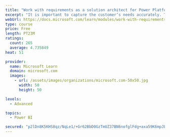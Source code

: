 ```yaml
---
title: "Work with requirements as a solution architect for Power Platform and Dynamics 365"
excerpt: "It is important to capture the customer’s needs accurately. This module explains how to capture requirements and identify functional and non-functional items."
webUrl: https://docs.microsoft.com/learn/modules/work-with-requirements/
type: course
price: Free
length: PT23M
ratings:
  count: 265
  average: 4.735849
heat: 51

provider:
  name: Microsoft Learn
  domain: microsoft.com
  images:
    - url: /assets/images/organizations/microsoft.com-50x50.jpg
      width: 50
      height: 50

levels:
  - Advanced

topics:
  - Power BI

secured: "p2lDn8K5KHS8qz/NqLe1/+Gr62BbD0GzTmUZ37BN6nofglFdg+axa59K6mpJLSovdZ9OAQPRZ2tU7SaYzWF23YDs/P3nUzLow0f+ntCyWlap1BIVJjOxTWz7xuzYjDHrMfj7sj+QH0nnohSkb5CtIbzhHJJOyHOjU7zXMeyYGe/pJxjoXmcMBgpXrY1DWVyVk+xJrdNmL3UNuq+DMEzyp8mA7R5rBsWPiRNtFfSxdJ3J7bcXtYnlactTuLExOTvYW/MCfFz+Xc6Jm5avAHNtb9NvPK7RhzcLTBCOkMm+wYpPMRzv0SJrAIx+VmdlWkOCEUuWPKiUh4NwM11CgUqwwTOaWrN/DTTFuUyLzHEbJZyAQwTRM12W8jI05upXgGIMHr0f9nYy8I+5KuOucg+zDds8bMCmXIRjg0w3eOvPPIw=;btm0tfoKNApEKVDAcA91Fg=="
---
```



